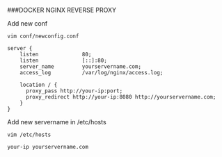 ###DOCKER NGINX REVERSE PROXY

Add new conf

```
vim conf/newconfig.conf

server {
    listen              80;
    listen              [::]:80;
    server_name         yourservername.com;
    access_log          /var/log/nginx/access.log;

    location / {
      proxy_pass http://your-ip:port;
      proxy_redirect http://your-ip:8080 http://yourservername.com;
    }
}
```

Add new servername in /etc/hosts
```
vim /etc/hosts

your-ip yourservername.com
```
